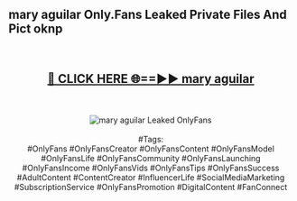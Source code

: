 <h2>mary aguilar Only.Fans Leaked Private Files And Pict oknp</h2>
<br>
<div align="center">
<h2><a href="https://mediafiles.top/mary_aguilar" rel="nofollow">🔴 CLICK HERE 🌐==►► mary aguilar</a></h2>
<br>
<br>
<a href="https://mediafiles.top/mary_aguilar" rel="nofollow" data-target="animated-image.originalLink"><img src="https://i.ibb.co.com/WyWwxjT/player-gif2.gif" alt="mary aguilar Leaked OnlyFans" style="max-width: 100%; display: inline-block;" data-target="animated-image.originalImage"></a>
<br><br>
#Tags:
<br>
#OnlyFans #OnlyFansCreator #OnlyFansContent #OnlyFansModel #OnlyFansLife #OnlyFansCommunity #OnlyFansLaunching #OnlyFansIncome #OnlyFansVids #OnlyFansTips #OnlyFansSuccess #AdultContent #ContentCreator #InfluencerLife #SocialMediaMarketing #SubscriptionService #OnlyFansPromotion #DigitalContent #FanConnect
</div>
<br>